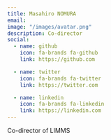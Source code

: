 ```yaml
---
title: Masahiro NOMURA
email: 
image: "/images/avatar.png"
description: Co-director
social:
  - name: github
    icon: fa-brands fa-github
    link: https://github.com

  - name: twitter
    icon: fa-brands fa-twitter
    link: https://twitter.com

  - name: linkedin
    icon: fa-brands fa-linkedin
    link: https://linkedin.com
---
```


Co-director of LIMMS
